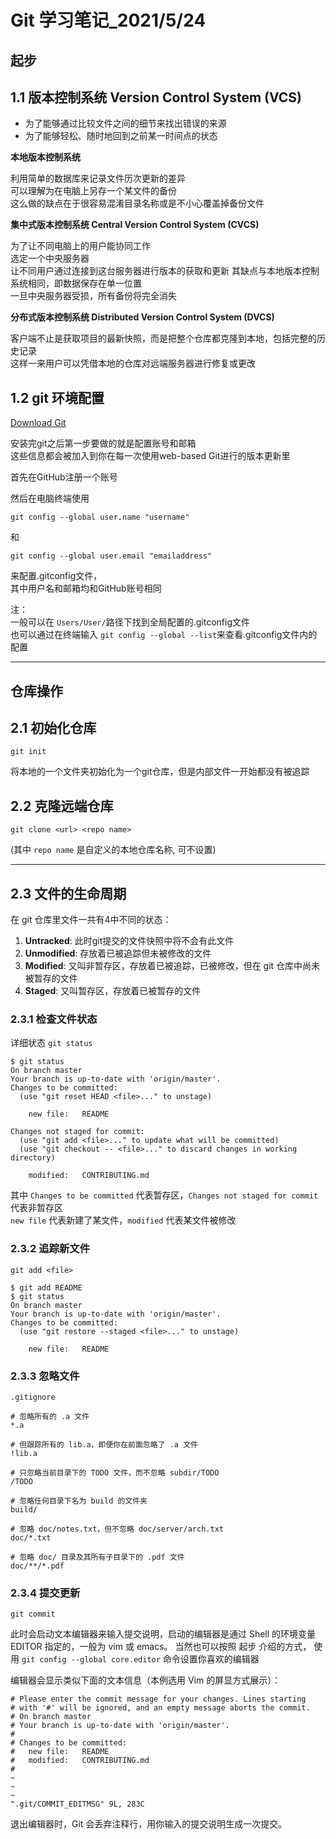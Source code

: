 # Git 学习笔记_2021/5/24

## 起步
## 1.1 版本控制系统 Version Control System (VCS)
* 为了能够通过比较文件之间的细节来找出错误的来源
* 为了能够轻松、随时地回到之前某一时间点的状态

**本地版本控制系统**

利用简单的数据库来记录文件历次更新的差异<br/>
可以理解为在电脑上另存一个某文件的备份<br/>
这么做的缺点在于很容易混淆目录名称或是不小心覆盖掉备份文件

**集中式版本控制系统 Central Version Control System (CVCS)**

为了让不同电脑上的用户能协同工作<br/>
选定一个中央服务器<br/>
让不同用户通过连接到这台服务器进行版本的获取和更新
其缺点与本地版本控制系统相同，即数据保存在单一位置<br/>
一旦中央服务器受损，所有备份将完全消失

**分布式版本控制系统 Distributed Version Control System (DVCS)**

客户端不止是获取项目的最新快照，而是把整个仓库都克隆到本地，包括完整的历史记录<br/>
这样一来用户可以凭借本地的仓库对远端服务器进行修复或更改

## 1.2 git 环境配置

[Download Git](https://git-scm.com/download/win)

安装完git之后第一步要做的就是配置账号和邮箱<br/>
这些信息都会被加入到你在每一次使用web-based Git进行的版本更新里<br/>

首先在GitHub注册一个账号

然后在电脑终端使用
```
git config --global user.name "username"
```
和
```
git config --global user.email "emailaddress"
```
来配置.gitconfig文件，<br/>
其中用户名和邮箱均和GitHub账号相同

注：<br/>
一般可以在 ```Users/User/```路径下找到全局配置的.gitconfig文件<br/>
也可以通过在终端输入 ```git config --global --list```来查看.gitconfig文件内的配置

---
## 仓库操作
## 2.1 初始化仓库
```git init```

将本地的一个文件夹初始化为一个git仓库，但是内部文件一开始都没有被追踪<br/>

## 2.2 克隆远端仓库
```git clone <url> <repo name>```

(其中 `repo name` 是自定义的本地仓库名称, 可不设置)

---
## 2.3 文件的生命周期

在 git 仓库里文件一共有4中不同的状态：<br/>
1. **Untracked**: 此时git提交的文件快照中将不会有此文件
2. **Unmodified**: 存放着已被追踪但未被修改的文件
3. **Modified**: 又叫非暂存区，存放着已被追踪，已被修改，但在 git 仓库中尚未被暂存的文件
4. **Staged**: 又叫暂存区，存放着已被暂存的文件

### 2.3.1 检查文件状态
详细状态 `git status`<br/>
```
$ git status
On branch master
Your branch is up-to-date with 'origin/master'.
Changes to be committed:
  (use "git reset HEAD <file>..." to unstage)

    new file:   README

Changes not staged for commit:
  (use "git add <file>..." to update what will be committed)
  (use "git checkout -- <file>..." to discard changes in working directory)

    modified:   CONTRIBUTING.md
```

其中 `Changes to be committed` 代表暂存区，`Changes not staged for commit` 代表非暂存区<br/>
`new file` 代表新建了某文件，`modified` 代表某文件被修改

### 2.3.2 追踪新文件
```git add <file>```
```
$ git add README
$ git status
On branch master
Your branch is up-to-date with 'origin/master'.
Changes to be committed:
  (use "git restore --staged <file>..." to unstage)

    new file:   README
```

### 2.3.3 忽略文件
```.gitignore```
```
# 忽略所有的 .a 文件
*.a

# 但跟踪所有的 lib.a，即便你在前面忽略了 .a 文件
!lib.a

# 只忽略当前目录下的 TODO 文件，而不忽略 subdir/TODO
/TODO

# 忽略任何目录下名为 build 的文件夹
build/

# 忽略 doc/notes.txt，但不忽略 doc/server/arch.txt
doc/*.txt

# 忽略 doc/ 目录及其所有子目录下的 .pdf 文件
doc/**/*.pdf

```

### 2.3.4 提交更新
```git commit```

此时会启动文本编辑器来输入提交说明，启动的编辑器是通过 Shell 的环境变量 EDITOR 指定的，一般为 vim 或 emacs。 当然也可以按照 起步 介绍的方式， 使用 `git config --global core.editor` 命令设置你喜欢的编辑器

编辑器会显示类似下面的文本信息（本例选用 Vim 的屏显方式展示）：

```
# Please enter the commit message for your changes. Lines starting
# with '#' will be ignored, and an empty message aborts the commit.
# On branch master
# Your branch is up-to-date with 'origin/master'.
#
# Changes to be committed:
#	new file:   README
#	modified:   CONTRIBUTING.md
#
~
~
~
".git/COMMIT_EDITMSG" 9L, 283C
```

退出编辑器时，Git 会丢弃注释行，用你输入的提交说明生成一次提交。